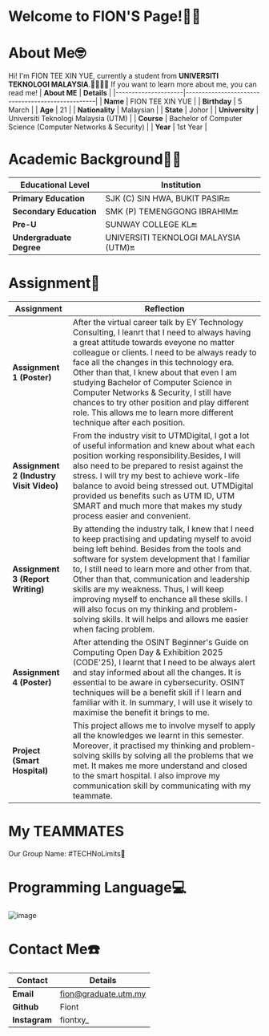# Welcome to FION'S Page!👋🏻

# About Me🤓
Hi! I'm FION TEE XIN YUE, currently a student from **UNIVERSITI TEKNOLOGI MALAYSIA**.📖👩🏻‍💻 If you want to learn more about me, you can read me!
| **About ME**           | **Details**                                      |
|---------------------|--------------------------------------------------|
| **Name**           | FION TEE XIN YUE                                      |
| **Birthday**            | 5 March                                               |
| **Age**            | 21                                               |
| **Nationality**    | Malaysian                                       |
| **State**     | Johor                                     |
| **University**     | Universiti Teknologi Malaysia (UTM)                          |
| **Course**         | Bachelor of Computer Science (Computer Networks & Security)             |
| **Year**           | 1st Year                                        |

# Academic Background✍🏻
| **Educational Level**           | **Institution**                                      |
|---------------------|--------------------------------------------------|
| **Primary Education**           | SJK (C) SIN HWA, BUKIT PASIR🔚                                      |
| **Secondary Education**            | SMK (P) TEMENGGONG IBRAHIM🔚                                               |
| **Pre-U**    | SUNWAY COLLEGE KL🔚                                       |
| **Undergraduate Degree**     | UNIVERSITI TEKNOLOGI MALAYSIA (UTM)🔛                                     |

# Assignment📝
| **Assignment**           | **Reflection**                                      |
|---------------------|--------------------------------------------------|
| **Assignment 1 (Poster)**           | After the virtual career talk by EY Technology Consulting, I leanrt that I need to always having a great attitude towards eveyone no matter colleague or clients. I need to be always ready to face all the changes in this technology era. Other than that, I knew about that even I am studying Bachelor of Computer Science in Computer Networks & Security, I still have chances to try other position and play different role. This allows me to learn more different technique after each position.                                        |
| **Assignment 2 (Industry Visit Video)**            | From the industry visit to UTMDigital, I got a lot of useful information and knew about what each position working responsibility.Besides, I will also need to be prepared to resist against the stress. I will try my best to achieve work-life balance to avoid being stressed out. UTMDigital provided us benefits such as UTM ID, UTM SMART and much more that makes my study process easier and convenient.                                                |
| **Assignment 3 (Report Writing)**    | By attending the industry talk, I knew that I need to keep practising and updating myself to avoid being left behind. Besides from the tools and software for system development that I familiar to, I still need to learn more and other from that. Other than that, communication and leadership skills are my weakness. Thus, I will keep improving myself to enchance all these skills. I will also focus on my thinking and problem-solving skills. It will helps and allows me easier when facing problem.                                      |
| **Assignment 4 (Poster)**     | After attending the OSINT Beginner's Guide on Computing Open Day & Exhibition 2025 (CODE'25), I learnt that I need to be always alert and stay informed about all the changes. It is essential to be aware in cybersecurity. OSINT techniques will be a benefit skill if I learn and familiar with it. In summary, I will use it wisely to maximise the benefit it brings to me.                                     |
| **Project (Smart Hospital)**    | This project allows me to involve myself to apply all the knowledges we learnt in this semester. Moreover, it practised my thinking and problem-solving skills by solving all the problems that we met. It makes me more understand and closed to the smart hospital. I also improve my communication skill by communicating with my teammate.                                        |

# My TEAMMATES
Our Group Name: #TECHNoLimits🤖

# Programming Language💻
![image](https://github.com/user-attachments/assets/609f5641-91ac-47a6-993a-4ff68016d20f)

# Contact Me☎️
| **Contact**           | **Details**                                      |
|---------------------|--------------------------------------------------|
| **Email**           | fion@graduate.utm.my                                      |
| **Github**            | Fiont                                               |
| **Instagram**            | fiontxy_                                               |
